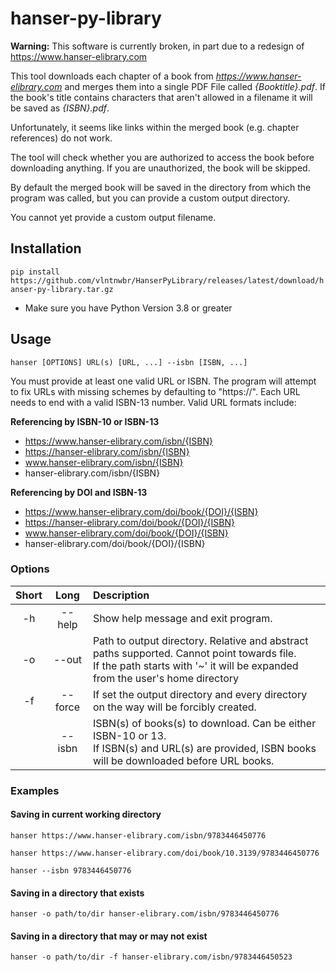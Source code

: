 # hanser-py-library
**Warning:** This software is currently broken, in part due to a redesign
of <https://www.hanser-elibrary.com>

This tool downloads each chapter of a book from *<https://www.hanser-elibrary.com>* 
and merges them into a single PDF File called *{Booktitle}.pdf*. If the
book's title contains characters that aren't allowed in a filename it
will be saved as *{ISBN}.pdf*.

Unfortunately, it seems like links  within the merged book (e.g.
chapter references) do not work.

The tool will check whether you are authorized to access the book before
downloading anything. If you are unauthorized, the book will be skipped.

By default the merged book will be saved in the directory from which the
program was called, but you can provide a custom output directory.

You cannot yet provide a custom output filename.

## Installation
`pip install https://github.com/vlntnwbr/HanserPyLibrary/releases/latest/download/hanser-py-library.tar.gz`

*  Make sure you have Python Version 3.8 or greater

## Usage
`hanser [OPTIONS] URL(s) [URL, ...] --isbn [ISBN, ...]`

You must provide at least one valid URL or ISBN. The program will attempt
to fix URLs with missing schemes by defaulting to "https://". Each URL
needs to end with a valid ISBN-13 number. Valid URL formats include:

**Referencing by ISBN-10 or ISBN-13**
* https://www.hanser-elibrary.com/isbn/{ISBN}
* https://hanser-elibrary.com/isbn/{ISBN}
* www.hanser-elibrary.com/isbn/{ISBN}
* hanser-elibrary.com/isbn/{ISBN}

**Referencing by DOI and ISBN-13**
* https://www.hanser-elibrary.com/doi/book/{DOI}/{ISBN}
* https://hanser-elibrary.com/doi/book/{DOI}/{ISBN}
* www.hanser-elibrary.com/doi/book/{DOI}/{ISBN}
* hanser-elibrary.com/doi/book/{DOI}/{ISBN}

### Options
| **Short** | **Long** | **Description** |
| :-: | :-: | :-- |
| -h | --help | Show help message and exit program. |
| -o | --out | Path to output directory. Relative and abstract paths supported. Cannot point towards file. <br> If the path starts with '~' it will be expanded from the user's home directory |
| -f | --force | If set the output directory and every directory on the way will be forcibly created. |
|    | --isbn | ISBN(s) of books(s) to download. Can be either ISBN-10 or 13. <br> If ISBN(s) and URL(s) are provided, ISBN books will be downloaded before URL books. |

### Examples
#### Saving in current working directory

`hanser https://www.hanser-elibrary.com/isbn/9783446450776`

`hanser https://www.hanser-elibrary.com/doi/book/10.3139/9783446450776`

`hanser --isbn 9783446450776`

#### Saving in a directory that exists
`hanser -o path/to/dir hanser-elibrary.com/isbn/9783446450776`

#### Saving in a directory that may or may not exist
`hanser -o path/to/dir -f hanser-elibrary.com/isbn/9783446450523`
